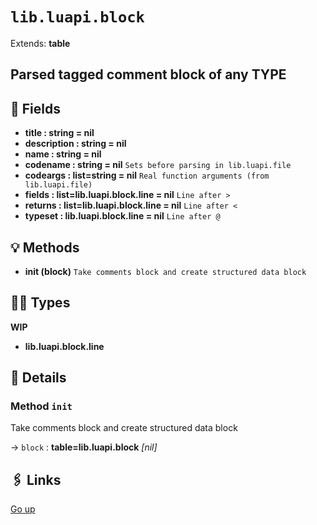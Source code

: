 # `lib.luapi.block`

Extends: **table**

## Parsed tagged comment block of any TYPE

## 📜 Fields

+ **title : string = nil**
+ **description : string = nil**
+ **name : string = nil**
+ **codename : string = nil**
  `Sets before parsing in lib.luapi.file`
+ **codeargs : list=string = nil**
  `Real function arguments (from lib.luapi.file)`
+ **fields : list=lib.luapi.block.line = nil**
  `Line after >`
+ **returns : list=lib.luapi.block.line = nil**
  `Line after <`
+ **typeset : lib.luapi.block.line = nil**
  `Line after @`

## 💡 Methods

+ **init (block)**
  `Take comments block and create structured data block`

## 👨‍👦 Types

**WIP**

+ **lib.luapi.block.line**

## 🧩 Details

### Method `init`

Take comments block and create structured data block

→ `block` : **table=lib.luapi.block** _[nil]_

## 🖇️ Links

[Go up](..)
